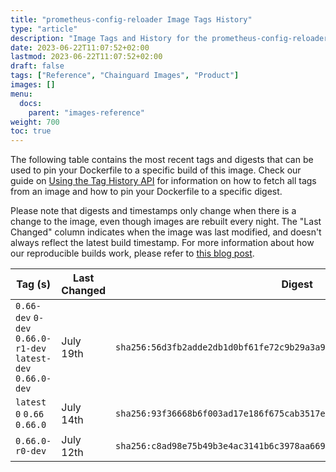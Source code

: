 ```yaml
---
title: "prometheus-config-reloader Image Tags History"
type: "article"
description: "Image Tags and History for the prometheus-config-reloader Chainguard Image"
date: 2023-06-22T11:07:52+02:00
lastmod: 2023-06-22T11:07:52+02:00
draft: false
tags: ["Reference", "Chainguard Images", "Product"]
images: []
menu:
  docs:
    parent: "images-reference"
weight: 700
toc: true
---
```


The following table contains the most recent tags and digests that can be used to pin your Dockerfile to a specific build of this image. Check our guide on [Using the Tag History API](/chainguard/chainguard-images/using-the-tag-history-api/) for information on how to fetch all tags from an image and how to pin your Dockerfile to a specific digest.

Please note that digests and timestamps only change when there is a change to the image, even though images are rebuilt every night. The "Last Changed" column indicates when the image was last modified, and doesn't always reflect the latest build timestamp. For more information about how our reproducible builds work, please refer to [this blog post](https://www.chainguard.dev/unchained/reproducing-chainguards-reproducible-image-builds).

| Tag (s)                                                       | Last Changed | Digest                                                                    |
|---------------------------------------------------------------|--------------|---------------------------------------------------------------------------|
|  `0.66-dev` `0-dev` `0.66.0-r1-dev` `latest-dev` `0.66.0-dev` | July 19th    | `sha256:56d3fb2adde2db1d0bf61fe72c9b29a3a95d747dab503356150150e3a39cbb4c` |
|  `latest` `0` `0.66` `0.66.0`                                 | July 14th    | `sha256:93f36668b6f003ad17e186f675cab3517e9bc4ba8197591459ab943de125e47b` |
|  `0.66.0-r0-dev`                                              | July 12th    | `sha256:c8ad98e75b49b3e4ac3141b6c3978aa669aab64de085323f98f9c5cb56bedaa1` |
